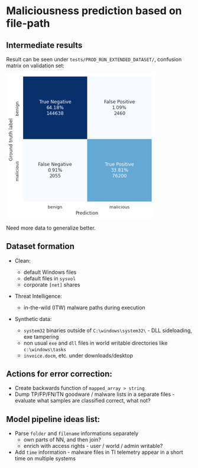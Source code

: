 # Maliciousness prediction based on file-path

## Intermediate results

Result can be seen under `tests/PROD_RUN_EXTENDED_DATASET/`, confusion matrix on validation set:

<img src="tests/PROD_RUN_EXTENDED_DATASET/validation_confusion_matrix_deepFFNN.png" width="400" />

Need more data to generalize better.

## Dataset formation

- Clean:
    - default Windows files
    - default files in `sysvol`  
    - corporate `[net]` shares

- Threat Intelligence:
    - in-the-wild (ITW) malware paths during execution

- Synthetic data:
    - `system32` binaries outside of `C:\windows\system32\` - DLL sideloading, exe tampering
    - non usual `exe` and `dll` files in world writable directories like `c:\windows\tasks`
    - `invoice.docm`, etc. under downloads/desktop


## Actions for error correction:

- Create backwards function of `mapped_array > string`
- Dump TP/FP/FN/TN goodware / malware lists in a separate files - evaluate what samples are classified correct, what not?


## Model pipeline ideas list:

- Parse `folder` and `filename` informations separately
    - own parts of NN, and then join?
    - enrich with access rights - user / world / admin writable?
- Add `time` information - malware files in TI telemetry appear in a short time on multiple systems
